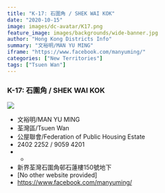 ```yaml
---
title: "K-17: 石圍角 / SHEK WAI KOK"
date: "2020-10-15"
image: images/dc-avatar/K17.png
feature_image: images/backgrounds/wide-banner.jpg
author: "Hong Kong Districts Info"
summary: "文裕明/MAN YU MING"
iframe: "https://www.facebook.com/manyuming/"
categories: ["New Territories"]
tags: ["Tsuen Wan"]
---
```


### K-17: 石圍角 / SHEK WAI KOK  
![](/images/dc-avatar/K17.png)  

 - 文裕明/MAN YU MING  
 - 荃灣區/Tsuen Wan  
 - 公屋聯會/Federation of Public Housing Estate  
 - 2402 2252 / 9059 4201  
 - -  
 - 新界荃灣石圍角邨石蓮樓150號地下  
 - [No other website provided]  
 - https://www.facebook.com/manyuming/
